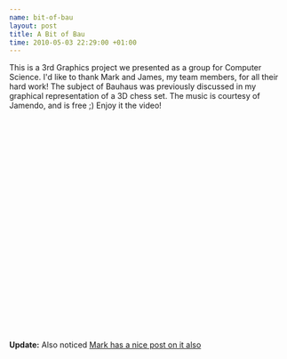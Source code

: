 ```yaml
--- 
name: bit-of-bau
layout: post
title: A Bit of Bau
time: 2010-05-03 22:29:00 +01:00
---
```

This is a 3rd Graphics project we presented as a group for 
Computer Science. I'd like to thank Mark and James, my team 
members, for all their hard work! The subject of Bauhaus was 
previously discussed in my graphical representation of a 3D 
chess set. The music is courtesy of Jamendo, and is free ;) 
Enjoy it the video!

<object height="385" width="480"><param name="movie" value="http://www.youtube.com/v/Yc8aefsbbHY&hl=en_US&fs=1&"></param><param name="allowFullScreen" value="true"></param><param name="allowscriptaccess" value="always"></param><embed src="http://www.youtube.com/v/Yc8aefsbbHY&hl=en_US&fs=1&" type="application/x-shockwave-flash" allowscriptaccess="always" allowfullscreen="true" width="480" height="385"></embed></object>

**Update:**
Also noticed [Mark has a nice post on it also][Mark]

[Mark]: http://bark4mark.com/2010/04/3d-graphics-project-2/ "Link no longer works unfortunately"
